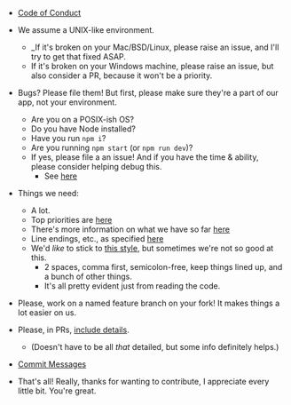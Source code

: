 * [Code of Conduct](https://www.npmjs.com/policies/conduct)

* We assume a UNIX-like environment.
  - _If it's broken on your Mac/BSD/Linux, please raise an issue, and I'll try to get that fixed ASAP.
  - If it's broken on your Windows machine, please raise an issue, but also consider a PR, because it won't be a priority.

* Bugs? Please file them! But first, please make sure they're a part of our app, not your environment.
  - Are you on a POSIX-ish OS?
  - Do you have Node installed?
  - Have you run `npm i`?
  - Are you running `npm start` (or `npm run dev`)?
  - If yes, please file a an issue! And if you have the time & ability, please consider helping debug this.
    - See [here](https://github.com/atom/atom/blob/master/CONTRIBUTING.md#reporting-bugs)

* Things we need:
  - A lot.
  - Top priorities are [here](doc%2Ftodo.md)
  - There's more information on what we have so far [here](doc%2Freadme.md)
  - Line endings, etc., as specified [here](.gitattributes)
  - We'd _like_ to stick to [this style](.eslintrc), but
    sometimes we're not so good at this.
    - 2 spaces, comma first, semicolon-free, keep things lined up, and a bunch of other things.
    - It's all pretty evident just from reading the code.

* Please, work on a named feature branch on your fork! It makes things a lot easier on us.
* Please, in PRs, [include details](https://github.com/blog/1943-how-to-write-the-perfect-pull-request).
  - (Doesn't have to be all _that_ detailed, but some info definitely helps.)
* [Commit Messages](http://stopwritingramblingcommitmessages.com/)

* That's all! Really, thanks for wanting to contribute, I appreciate every little bit. You're great.

